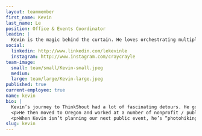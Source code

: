 ```yaml
---
layout: teammember
first_name: Kevin
last_name: Le
position: Office & Events Coordinator
leadin: |
  Kevin is the magic behind the curtain. He loves orchestrating multiple pieces at once to create the perfect workshop, conference, or office celebration; which makes him the perfect fit as our Office & Events Coordinator.
social:
  linkedin: http://www.linkedin.com/lekevinle
  instagram: http://www.instagram.com/craycrayle
team-image:
  small: team/small/Kevin-small.jpeg
  medium:
  large: team/large/Kevin-large.jpeg
published: true
current-employee: true
name: kevin
bio: |
  Kevin’s journey to ThinkShout had a lot of fascinating detours. He got a degree in marine biology from UC Santa Barbara, acquiring a plethora of lab skills and scuba diving experience. Shortly afterwards he moved to the hospitality industry working at a resort in Guam and had a lot of customer service experience teaching guests the art of vacationing on a US territory. He then took a sharp pivot and went to work for the state of California managing power plant projects and coordinating stakeholder meetings for solar power plant projects, that were being funded by the Obama administration. This work piqued his interest in land conservation policy, driving him to obtain a Master’s Degree in Environmental Policy from the University of Michigan.
  <p>He then moved to Oregon and worked at a number of nonprofit / public sector jobs managing offices, events, and equity programs; not to mention assembling workshops and putting on conferences -- some spanning multiple days and over 1,000 attendees.
  <p>When Kevin isn’t planning our next public event, he’s “photohiking” (aka going on stupendous hikes at crazy hours of the day to get _that_ photo), experimenting new food recipes, or binge watching food reality tv (something has to fuel all that hiking, right?).
slug: kevin
---
```

